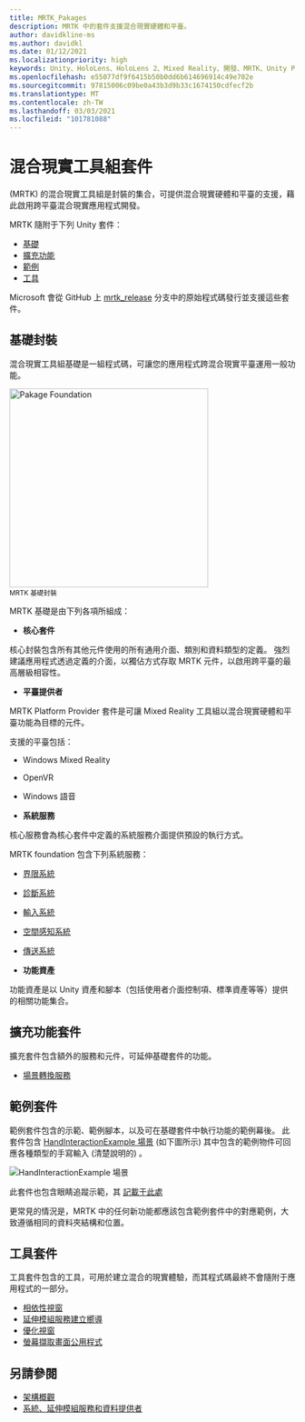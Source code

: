 ```yaml
---
title: MRTK_Pakages
description: MRTK 中的套件支援混合現實硬體和平臺。
author: davidkline-ms
ms.author: davidkl
ms.date: 01/12/2021
ms.localizationpriority: high
keywords: Unity、HoloLens、HoloLens 2、Mixed Reality、開發、MRTK、Unity Pakage Manager、
ms.openlocfilehash: e55077df9f6415b50b0dd6b614696914c49e702e
ms.sourcegitcommit: 97815006c09be0a43b3d9b33c1674150cdfecf2b
ms.translationtype: MT
ms.contentlocale: zh-TW
ms.lasthandoff: 03/03/2021
ms.locfileid: "101781088"
---
```

# <a name="mixed-reality-toolkit-packages"></a>混合現實工具組套件

 (MRTK) 的混合現實工具組是封裝的集合，可提供混合現實硬體和平臺的支援，藉此啟用跨平臺混合現實應用程式開發。

MRTK 隨附于下列 Unity 套件：

- [基礎](#foundation-package)
- [擴充功能](#extensions-package)
- [範例](#examples-package)
- [工具](#tools-package)

Microsoft 會從 GitHub 上 [mrtk_release](https://github.com/Microsoft/MixedRealityToolkit-Unity/tree/mrtk_release) 分支中的原始程式碼發行並支援這些套件。

## <a name="foundation-package"></a>基礎封裝

混合現實工具組基礎是一組程式碼，可讓您的應用程式跨混合現實平臺運用一般功能。

<img src="../features//Images/Input/MRTK_Package_Foundation.png" width="350px" alt="Pakage Foundation" style="display:block;">  
<sup>MRTK 基礎封裝</sup>

MRTK 基礎是由下列各項所組成：

- **核心套件**

核心封裝包含所有其他元件使用的所有通用介面、類別和資料類型的定義。 強烈建議應用程式透過定義的介面，以獨佔方式存取 MRTK 元件，以啟用跨平臺的最高層級相容性。

- **平臺提供者**

MRTK Platform Provider 套件是可讓 Mixed Reality 工具組以混合現實硬體和平臺功能為目標的元件。

支援的平臺包括：

- Windows Mixed Reality
- OpenVR
- Windows 語音

- **系統服務**

核心服務會為核心套件中定義的系統服務介面提供預設的執行方式。

MRTK foundation 包含下列系統服務：

- [界限系統](../features/Boundary/BoundarySystemGettingStarted.md)
- [診斷系統](../features/Diagnostics/DiagnosticsSystemGettingStarted.md)
- [輸入系統](../features/Input/Overview.md)
- [空間感知系統](../features/SpatialAwareness/SpatialAwarenessGettingStarted.md)
- [傳送系統](../features/TeleportSystem/Overview.md)

- **功能資產**

功能資產是以 Unity 資產和腳本（包括使用者介面控制項、標準資產等等）提供的相關功能集合。

## <a name="extensions-package"></a>擴充功能套件

擴充套件包含額外的服務和元件，可延伸基礎套件的功能。

- [場景轉換服務](../features/Extensions/SceneTransitionService/SceneTransitionServiceOverview.md)

## <a name="examples-package"></a>範例套件

範例套件包含的示範、範例腳本，以及可在基礎套件中執行功能的範例幕後。 此套件包含 [HandInteractionExample 場景](../features/README_HandInteractionExamples.md) (如下圖所示) 其中包含的範例物件可回應各種類型的手寫輸入 (清楚說明的) 。

![HandInteractionExample 場景](../features/Images/MRTK_Examples.png)

此套件也包含眼睛追蹤示範，其 [記載于此處](../features/EyeTracking/EyeTracking_ExamplesOverview.md)

更常見的情況是，MRTK 中的任何新功能都應該包含範例套件中的對應範例，大致遵循相同的資料夾結構和位置。

## <a name="tools-package"></a>工具套件

工具套件包含的工具，可用於建立混合的現實體驗，而其程式碼最終不會隨附于應用程式的一部分。

- [相依性視窗](../features/Tools/DependencyWindow.md)
- [延伸模組服務建立嚮導](../features/Tools/ExtensionServiceCreationWizard.md)
- [優化視窗](../features/Tools/OptimizeWindow.md)
- [螢幕擷取畫面公用程式](../features/Tools/ScreenshotUtility.md)

## <a name="see-also"></a>另請參閱

- [架構概觀](../Architecture/Overview.md)
- [系統、延伸模組服務和資料提供者](../Architecture/SystemsExtensionsProviders.md)
